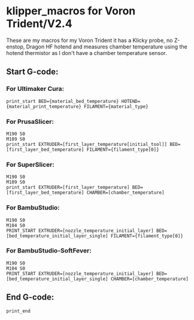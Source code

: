 # klipper_macros for Voron Trident/V2.4
These are my macros for my Voron Trident it has a Klicky probe, no Z-enstop, Dragon HF hotend and measures chamber temperature using the hotend thermistor as I don't have a chamber temperature sensor.

## Start G-code:
### For Ultimaker Cura:
```
print_start BED={material_bed_temperature} HOTEND={material_print_temperature} FILAMENT={material_type}
```

### For PrusaSlicer:
```
M190 S0
M109 S0
print_start EXTRUDER=[first_layer_temperature[initial_tool]] BED=[first_layer_bed_temperature] FILAMENT={filament_type[0]}
```

### For SuperSlicer:
```
M190 S0
M109 S0
print_start EXTRUDER=[first_layer_temperature] BED=[first_layer_bed_temperature] CHAMBER=[chamber_temperature]
```
### For BambuStudio:
```
M190 S0
M104 S0
PRINT_START EXTRUDER=[nozzle_temperature_initial_layer] BED=[bed_temperature_initial_layer_single] FILAMENT={filament_type[0]} 
```
### For BambuStudio-SoftFever:
```
M190 S0
M104 S0
PRINT_START EXTRUDER=[nozzle_temperature_initial_layer] BED=[bed_temperature_initial_layer_single] CHAMBER=[chamber_temperature] 
```


## End G-code:
```
print_end 
```
